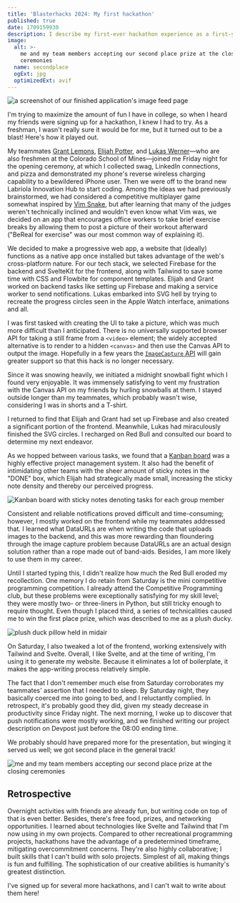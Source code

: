 ```yaml
---
title: 'Blasterhacks 2024: My first hackathon'
published: true
date: 1709159930
description: I describe my first-ever hackathon experience as a first-year college student.
image:
  alt: >-
    me and my team members accepting our second place prize at the closing
    ceremonies
  name: secondplace
  ogExt: jpg
  optimizedExt: avif
---
```

![a screenshot of our finished application's image feed page](blasterhacks_screenshot.avif "The feed page of our finished app.")

I'm trying to maximize the amount of fun I have in college, so when I heard my friends were signing up for a hackathon, I knew I had to try. As a freshman, I wasn't really sure it would be for me, but it turned out to be a blast! Here's how it played out.

My teammates [Grant Lemons](https://grantlemons.com/), [Elijah Potter](https://elijahpotter.dev/), and [Lukas Werner](https://lukaswerner.com/)—who are also freshmen at the Colorado School of Mines—joined me Friday night for the opening ceremony, at which I collected swag, LinkedIn connections, and pizza and demonstrated my phone's reverse wireless charging capability to a bewildered iPhone user. Then we were off to the brand new Labriola Innovation Hub to start coding. Among the ideas we had previously brainstormed, we had considered a competitive multiplayer game somewhat inspired by [Vim Snake](https://vimsnake.com/), but after learning that many of the judges weren't technically inclined and wouldn't even know what Vim was, we decided on an app that encourages office workers to take brief exercise breaks by allowing them to post a picture of their workout afterward ("BeReal for exercise" was our most common way of explaining it).

We decided to make a progressive web app, a website that (ideally) functions as a native app once installed but takes advantage of the web's cross-platform nature. For our tech stack, we selected Firebase for the backend and SvelteKit for the frontend, along with Tailwind to save some time with CSS and Flowbite for component templates. Elijah and Grant worked on backend tasks like setting up Firebase and making a service worker to send notifications. Lukas embarked into SVG hell by trying to recreate the progress circles seen in the Apple Watch interface, animations and all.

I was first tasked with creating the UI to take a picture, which was much more difficult than I anticipated. There is no universally supported browser API for taking a still frame from a `<video>` element; the widely accepted alternative is to render to a hidden `<canvas>` and then use the Canvas API to output the image. Hopefully in a few years the [`ImageCapture` API](https://developer.mozilla.org/en-US/docs/Web/API/ImageCapture) will gain greater support so that this hack is no longer necessary.

Since it was snowing heavily, we initiated a midnight snowball fight which I found very enjoyable. It was immensely satisfying to vent my frustration with the Canvas API on my friends by hurling snowballs at them. I stayed outside longer than my teammates, which probably wasn't wise, considering I was in shorts and a T-shirt.

I returned to find that Elijah and Grant had set up Firebase and also created a significant portion of the frontend. Meanwhile, Lukas had miraculously finished the SVG circles. I recharged on Red Bull and consulted our board to determine my next endeavor.

As we hopped between various tasks, we found that a [Kanban board](https://en.wikipedia.org/wiki/Kanban_board) was a highly effective project management system. It also had the benefit of intimidating other teams with the sheer amount of sticky notes in the "DONE" box, which Elijah had strategically made small, increasing the sticky note density and thereby our perceived progress.

![Kanban board with sticky notes denoting tasks for each group member](kanban.avif "By the end of the hackathon, our Kanban board made us look extremely productive.")

Consistent and reliable notifications proved difficult and time-consuming; however, I mostly worked on the frontend while my teammates addressed that. I learned what DataURLs are when writing the code that uploads images to the backend, and this was more rewarding than floundering through the image capture problem because DataURLs are an actual design solution rather than a rope made out of band-aids. Besides, I am more likely to use them in my career.

Until I started typing this, I didn't realize how much the Red Bull eroded my recollection. One memory I do retain from Saturday is the mini competitive programming competition. I already attend the Competitive Programming club, but these problems were exceptionally satisfying for my skill level; they were mostly two- or three-liners in Python, but still tricky enough to require thought. Even though I placed third, a series of technicalities caused me to win the first place prize, which was described to me as a plush ducky.

![plush duck pillow held in midair](duck.avif "I was not expecting to win this.")

On Saturday, I also tweaked a lot of the frontend, working extensively with Tailwind and Svelte. Overall, I like Svelte, and at the time of writing, I'm using it to generate my website. Because it eliminates a lot of boilerplate, it makes the app-writing process relatively simple.

The fact that I don't remember much else from Saturday corroborates my teammates' assertion that I needed to sleep. By Saturday night, they basically coerced me into going to bed, and I reluctantly complied. In retrospect, it's probably good they did, given my steady decrease in productivity since Friday night. The next morning, I woke up to discover that push notifications were mostly working, and we finished writing our project description on Devpost just before the 08:00 ending time.

We probably should have prepared more for the presentation, but winging it served us well; we got second place in the general track!

![me and my team members accepting our second place prize at the closing ceremonies](secondplace.avif "We all won bluetooth speakers! From left to right: me (Byron), Grant, Lukas, Elijah.")

## Retrospective

Overnight activities with friends are already fun, but writing code on top of that is even better. Besides, there's free food, prizes, and networking opportunities. I learned about technologies like Svelte and Tailwind that I'm now using in my own projects. Compared to other recreational programming projects, hackathons have the advantage of a predetermined timeframe, mitigating overcommitment concerns. They're also highly collaborative; I built skills that I can't build with solo projects. Simplest of all, making things is fun and fulfilling. The sophistication of our creative abilities is humanity's greatest distinction.

I've signed up for several more hackathons, and I can't wait to write about them here!
